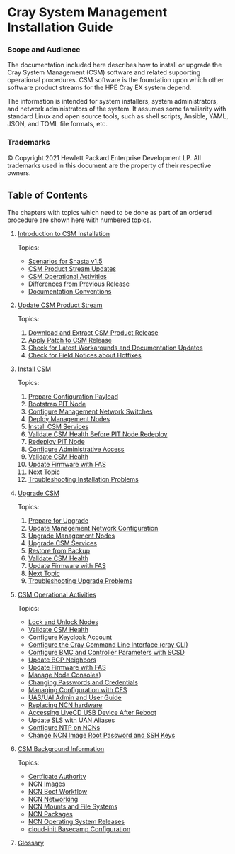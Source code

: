 # Cray System Management Installation Guide

### Scope and Audience

The documentation included here describes how to install or upgrade the Cray System Management (CSM) software and related supporting operational procedures.  CSM software is the foundation upon which other software product streams for the HPE Cray EX system depend.

The information is intended for system installers, system administrators, and network administrators of the system.  It assumes some familiarity with standard Linux and open source tools, such as shell scripts, Ansible, YAML, JSON, and TOML file formats, etc.

### Trademarks

© Copyright 2021 Hewlett Packard Enterprise Development LP. All trademarks used in this document are the property of their respective owners.

## Table of Contents

The chapters with topics which need to be done as part of an ordered procedure are shown here with numbered topics.

1. [Introduction to CSM Installation](introduction/index.md)

   Topics:
   * [Scenarios for Shasta v1.5](introduction/scenarios.md)
   * [CSM Product Stream Updates](introduction/index.md#product-stream-updates)
   * [CSM Operational Activities](introduction/index.md#operations)
   * [Differences from Previous Release](introduction/differences.md)
   * [Documentation Conventions](introduction/documentation_conventions.md)

1. [Update CSM Product Stream](update_product_stream/index.md)

   Topics:
   1. [Download and Extract CSM Product Release](update_product_stream/index.md#download-and-extract)
   1. [Apply Patch to CSM Release](update_product_stream/index.md#patch)
   1. [Check for Latest Workarounds and Documentation Updates](update_product_stream/index.md#workarounds)
   1. [Check for Field Notices about Hotfixes](update_product_stream/index.md#hotfixes)


1. [Install CSM](install/index.md)

   Topics:
   1. [Prepare Configuration Payload](install/prepare_configuration_payload.md)
   1. [Bootstrap PIT Node](install/index.md#bootstrap_pit_node)
   1. [Configure Management Network Switches](install/configure_management_network.md)
   1. [Deploy Management Nodes](install/deploy_management_nodes.md)
   1. [Install CSM Services](install/install_csm_services.md)
   1. [Validate CSM Health Before PIT Node Redeploy](install/index.md#validate_csm_health_before_pit_redeploy)
   1. [Redeploy PIT Node](install/redeploy_pit_node.md)
   1. [Configure Administrative Access](install/configure_administrative_access.md)
   1. [Validate CSM Health](operations/validate_csm_health.md)
   1. [Update Firmware with FAS](operations/update_firmware_with_fas.md)
   1. [Next Topic](install/next_topic)
   1. [Troubleshooting Installation Problems](install/troubleshooting_installation.md)

1. [Upgrade CSM](upgrade/index.md)

   Topics:
   1. [Prepare for Upgrade](upgrade/prepare_for_upgrade.md)
   1. [Update Management Network Configuration](upgrade/update_management_network.md)
   1. [Upgrade Management Nodes](upgrade/upgrade_management_nodes.md)
   1. [Upgrade CSM Services](upgrade/upgrade_csm_services.md)
   1. [Restore from Backup](upgrade/restore_from_backup.md)
   1. [Validate CSM Health](operations/validate_csm_health.md)
   1. [Update Firmware with FAS](operations/update_firmware_with_fas.md)
   1. [Next Topic](upgrade/next_topic)
   1. [Troubleshooting Upgrade Problems](upgrade/troubleshooting_upgrade.md)

1. [CSM Operational Activities](operations/index.md)

   Topics:
   * [Lock and Unlock Nodes](operations/lock_and_unlock_nodes.md)
   * [Validate CSM Health](operations/validate_csm_health.md)
   * [Configure Keycloak Account](operations/configure_keycloak_account.md)
   * [Configure the Cray Command Line Interface (cray CLI)](operations/configure_cray_cli.md)
   * [Configure BMC and Controller Parameters with SCSD](operations/configure_with_scsd.md)
   * [Update BGP Neighbors](operations/update-bgp-neighbors.md)
   * [Update Firmware with FAS](operations/update_firmware_with_fas.md)
   * [Manage Node Consoles](operations/manage_node_consoles.md))
   * [Changing Passwords and Credentials](operations/changing_passwords_and_credentials.md)
   * [Managing Configuration with CFS](operations/managing_configuration_with_CFS.md)
   * [UAS/UAI Admin and User Guide](operations/500-UAS-UAI-ADMIN-AND-USER-GUIDE.md)
   * [Replacing NCN hardware](operations/replacing_ncn_hardware.md)
   * [Accessing LiveCD USB Device After Reboot](operations/accessing_livecd_usb_device_after_reboot.md)
   * [Update SLS with UAN Aliases](operations/update_sls_with_uan_aliases.md)
   * [Configure NTP on NCNs](operations/configure_ntp_on_ncns.md)
   * [Change NCN Image Root Password and SSH Keys](operations/change_ncn_image_root_password_and_ssh_keys.md)

1. [CSM Background Information](background/index.md)

   Topics:
   * [Certficate Authority](background/certificate_authority.md)
   * [NCN Images](background/ncn_images.md)
   * [NCN Boot Workflow](background/ncn_boot_workflow.md)
   * [NCN Networking](background/ncn_networking.md)
   * [NCN Mounts and File Systems](background/ncn_mounts_and_file_systems.md)
   * [NCN Packages](background/ncn_packages.md)
   * [NCN Operating System Releases](background/ncn_operating_system_releases.md)
   * [cloud-init Basecamp Configuration](operations/cloud-init_basecamp_configuration.md)


1. [Glossary](glossary.md)

